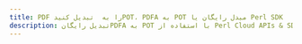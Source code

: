 ---title: PDF را به  تبدیل کنیدPOT، PDFA به POT مبدل رایگان یا Perl SDKdescription: تبدیل رایگانPDFA به POT با استفاده از Perl Cloud APIs & SDK همچنین اسناد PDF را در Cloud ایجاد، ویرایش و رندر کنید.---